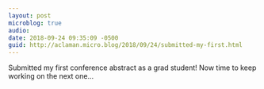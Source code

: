 ```yaml
---
layout: post
microblog: true
audio: 
date: 2018-09-24 09:35:09 -0500
guid: http://aclaman.micro.blog/2018/09/24/submitted-my-first.html
---
```

Submitted my first conference abstract as a grad student! Now time to keep working on the next one…
